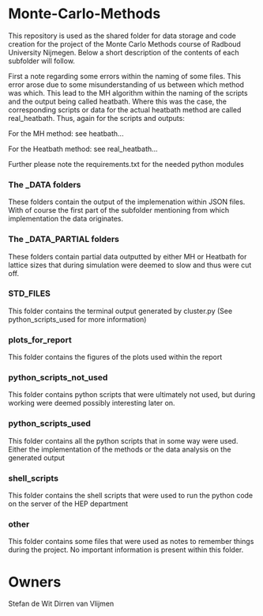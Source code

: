 # Monte-Carlo-Methods
This repository is used as the shared folder for data storage and code creation for the project of the Monte Carlo Methods course of Radboud University Nijmegen. Below a short description of the contents of each subfolder will follow. 

First a note regarding some errors within the naming of some files. This error arose due to some misunderstanding of us between which method was which. This lead to the MH algorithm within the naming of the scripts and the output being called heatbath. Where this was the case, the corresponding scripts or data for the actual heatbath method are called real_heatbath. Thus, again for the scripts and outputs:

For the MH method: see heatbath...

For the Heatbath method: see real_heatbath...

Further please note the requirements.txt for the needed python modules

### The _DATA folders

These folders contain the output of the implemenation within JSON files. With of course the first part  of the subfolder mentioning from which implementation the data originates.

### The _DATA_PARTIAL folders

These folders contain partial data outputted by either MH or Heatbath for lattice sizes that during simulation were deemed to slow and thus were cut off. 

### STD_FILES 

This folder contains the terminal output generated by cluster.py (See python_scripts_used for more information)

### plots_for_report

This folder contains the figures of the plots used within the report

### python_scripts_not_used

This folder contains python scripts that were ultimately not used, but during working were deemed possibly interesting later on. 

### python_scripts_used

This folder contains all the python scripts that in some way were used. Either the implementation of the methods or the data analysis on the generated output

### shell_scripts

This folder contains the shell scripts that were used to run the python code on the server of the HEP department

### other

This folder contains some files that were used as notes to remember things during the project. No important information is present within this folder. 


# Owners

Stefan de Wit
Dirren van Vlijmen

